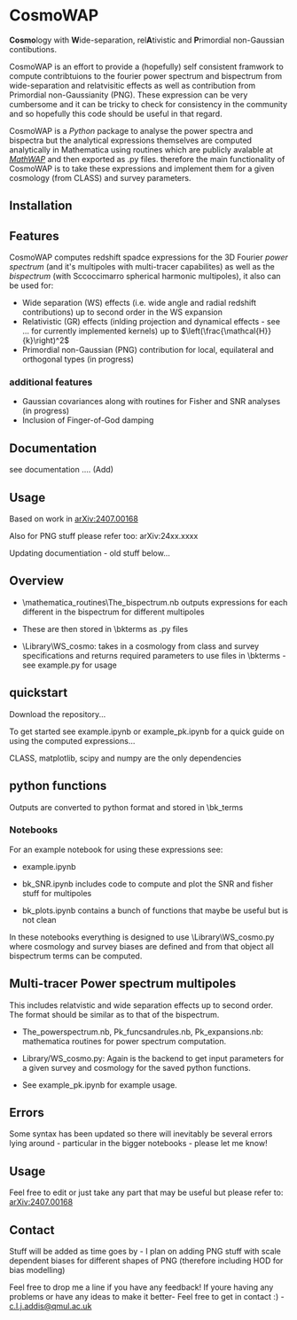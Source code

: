 # CosmoWAP

**Cosmo**logy with **W**ide-separation, rel**A**tivistic and **P**rimordial non-Gaussian contibutions.

CosmoWAP is an effort to provide a (hopefully) self consistent framwork to compute contribtuions to the fourier power spectrum and bispectrum from wide-separation and relatvisitic effects as well as contribution from Primordial non-Gaussianity (PNG).
These expression can be very cumbersome and it can be tricky to check for consistency in the community and so hopefully this code should be useful in that regard.

CosmoWAP is a *Python* package to analyse the power spectra and bispectra but the analytical expressions themselves are computed analytically in Mathematica using routines which are publicly avalable at [*MathWAP*](https://github.com/craddis1/MathWAP) and then exported as .py files. therefore the main functionality of CosmoWAP is to take these expressions and implement them for a given cosmology (from CLASS) and survey parameters.

## Installation



## Features

CosmoWAP computes redshift spadce expressions for the 3D Fourier *power spectrum* (and it's multipoles with multi-tracer capabilites) as well as the *bispectrum* (with Sccoccimarro spherical harmonic multipoles), it also can be used for:

- Wide separation (WS) effects (i.e. wide angle and radial redshift contributions) up to second order in the WS expansion
- Relativistic (GR) effects (inlding projection and dynamical effects - see ... for currently implemented kernels) up to $\left(\frac{\mathcal{H}}{k}\right)^2$
- Primordial non-Gaussian (PNG) contribution for local, equilateral and orthogonal types (in progress)

### additional features

- Gaussian covariances along with routines for Fisher and SNR analyses (in progress)
- Inclusion of Finger-of-God damping

## Documentation 

see documentation .... (Add)

## Usage
Based on work in [arXiv:2407.00168](https://arxiv.org/abs/2407.00168) 

Also for PNG stuff please refer too: arXiv:24xx.xxxx


Updating documentiation - old stuff below...

## Overview

- \mathematica_routines\The_bispectrum.nb outputs expressions for each different in the bispectrum for different multipoles

- These are then stored in \bkterms as .py files

- \Library\WS_cosmo: takes in a cosmology from class and survey specifications and returns required parameters to use files in \bkterms - see example.py for usage

## quickstart

Download the repository...

To get started see example.ipynb or example_pk.ipynb for a quick guide on using the computed expressions...

CLASS, matplotlib, scipy and numpy are the only dependencies

## python functions

Outputs are converted to python format and stored in \bk_terms

### Notebooks

For an example notebook for using these expressions see:

- example.ipynb 

- bk_SNR.ipynb includes code to compute and plot the SNR and fisher stuff for multipoles

- bk_plots.ipynb contains a bunch of functions that maybe be useful but is not clean

In these notebooks everything is designed to use \Library\WS_cosmo.py where cosmology and survey biases are defined and from that object all bispectrum terms can be computed.


## Multi-tracer Power spectrum multipoles

This includes relatvistic and wide separation effects up to second order. The format should be similar as to that of the bispectrum.

- The_powerspectrum.nb, Pk_funcsandrules.nb, Pk_expansions.nb: mathematica routines for power spectrum computation.

- Library/WS_cosmo.py: Again is the backend to get input parameters for a given survey and cosmology for the saved python functions.

- See example_pk.ipynb for example usage.


## Errors

Some syntax has been updated so there will inevitably be several errors lying around - particular in the bigger notebooks - please let me know!

## Usage

Feel free to edit or just take any part that may be useful but please refer to:
[arXiv:2407.00168](https://arxiv.org/abs/2407.00168)

## Contact

Stuff will be added as time goes by - I plan on adding PNG stuff with scale dependent biases for different shapes of PNG (therefore including HOD for bias modelling)

Feel free to drop me a line if you have any feedback!
If youre having any problems or have any ideas to make it better-  Feel free to get in contact :) - c.l.j.addis@qmul.ac.uk
